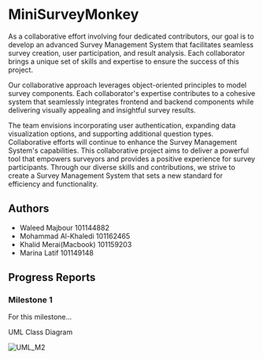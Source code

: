 # MiniSurveyMonkey

As a collaborative effort involving four dedicated contributors, our goal is to develop an advanced Survey Management System that facilitates seamless survey creation, user participation, and result analysis. Each collaborator brings a unique set of skills and expertise to ensure the success of this project.

Our collaborative approach leverages object-oriented principles to model survey components. Each collaborator's expertise contributes to a cohesive system that seamlessly integrates frontend and backend components while delivering visually appealing and insightful survey results.

The team envisions incorporating user authentication, expanding data visualization options, and supporting additional question types. Collaborative efforts will continue to enhance the Survey Management System's capabilities. This collaborative project aims to deliver a powerful tool that empowers surveyors and provides a positive experience for survey participants. Through our diverse skills and contributions, we strive to create a Survey Management System that sets a new standard for efficiency and functionality.
## Authors
- Waleed Majbour 101144882
- Mohammad Al-Khaledi 101162465
- Khalid Merai(Macbook) 101159203
- Marina Latif 101149148

## Progress Reports
### Milestone 1
For this milestone...

UML Class Diagram 

![UML_M2](https://github.com/wmajbour/MiniSurveyMonkey/assets/114357108/874f5fab-5674-46de-b777-d14319292f31)
